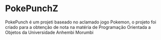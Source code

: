 # PokePunchZ
PokePunch é um projeti baseado no aclamado jogo Pokemon, o projeto foi criado para a obtenção de nota na matéria de Programação Orientada a Objetos da Universidade Anhembi Morumbi
